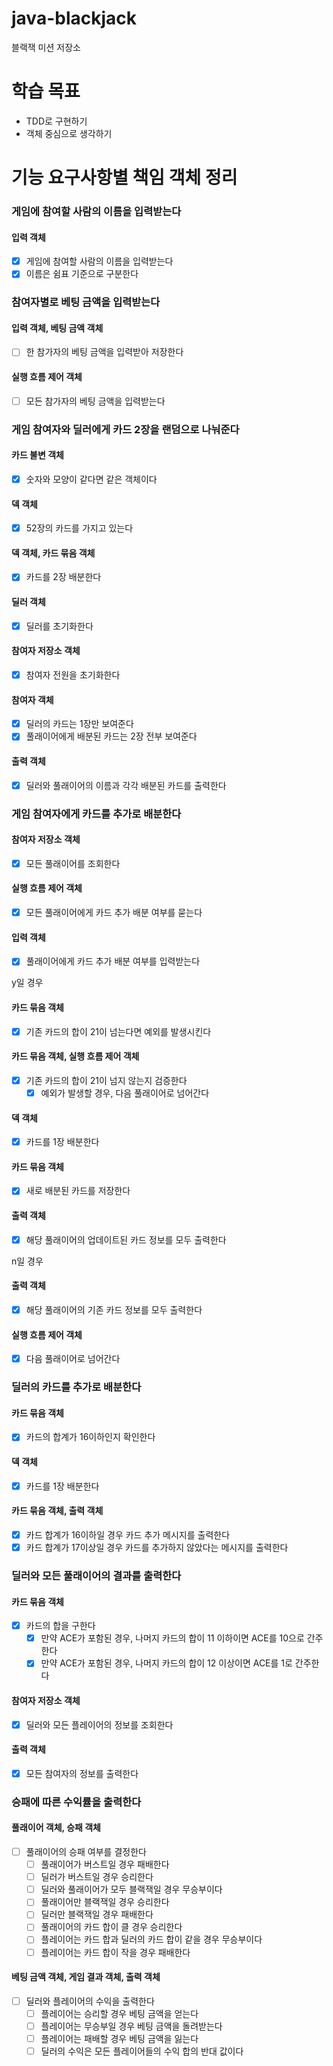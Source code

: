 # java-blackjack
블랙잭 미션 저장소

# 학습 목표
- TDD로 구현하기
- 객체 중심으로 생각하기

# 기능 요구사항별 책임 객체 정리

### 게임에 참여할 사람의 이름을 입력받는다
#### 입력 객체
- [X] 게임에 참여할 사람의 이름을 입력받는다
- [X] 이름은 쉼표 기준으로 구분한다

### 참여자별로 베팅 금액을 입력받는다
#### 입력 객체, 베팅 금액 객체
- [ ] 한 참가자의 베팅 금액을 입력받아 저장한다
#### 실행 흐름 제어 객체
- [ ] 모든 참가자의 베팅 금액을 입력받는다

### 게임 참여자와 딜러에게 카드 2장을 랜덤으로 나눠준다
#### 카드 불변 객체
- [X] 숫자와 모양이 같다면 같은 객체이다
#### 덱 객체
- [X] 52장의 카드를 가지고 있는다
#### 덱 객체, 카드 묶음 객체
- [X] 카드를 2장 배분한다
#### 딜러 객체
- [X] 딜러를 초기화한다
#### 참여자 저장소 객체
- [X] 참여자 전원을 초기화한다
#### 참여자 객체
- [X] 딜러의 카드는 1장만 보여준다
- [X] 풀래이어에게 배분된 카드는 2장 전부 보여준다

#### 출력 객체
- [X] 딜러와 풀래이어의 이름과 각각 배분된 카드를 출력한다

### 게임 참여자에게 카드를 추가로 배분한다
#### 참여자 저장소 객체
- [X] 모든 풀래이어를 조회한다
#### 실행 흐름 제어 객체
- [X] 모든 풀래이어에게 카드 추가 배분 여부를 묻는다
#### 입력 객체
- [X] 풀래이어에게 카드 추가 배분 여부를 입력받는다

y일 경우
#### 카드 묶음 객체
- [X] 기존 카드의 합이 21이 넘는다면 예외를 발생시킨다

#### 카드 묶음 객체, 실행 흐름 제어 객체
- [X] 기존 카드의 합이 21이 넘지 않는지 검증한다
  - [X] 예외가 발생할 경우, 다음 풀래이어로 넘어간다

#### 덱 객체
- [X] 카드를 1장 배분한다

#### 카드 묶음 객체
- [X] 새로 배분된 카드를 저장한다

#### 출력 객체
- [X] 해당 풀래이어의 업데이트된 카드 정보를 모두 출력한다

n일 경우
#### 출력 객체
- [X] 해당 풀래이어의 기존 카드 정보를 모두 출력한다

#### 실행 흐름 제어 객체
- [X] 다음 풀래이어로 넘어간다

### 딜러의 카드를 추가로 배분한다
#### 카드 묶음 객체
- [X] 카드의 합계가 16이하인지 확인한다

#### 덱 객체
- [X] 카드를 1장 배분한다

#### 카드 묶음 객체, 출력 객체
- [X] 카드 합계가 16이하일 경우 카드 추가 메시지를 출력한다
- [X] 카드 합계가 17이상일 경우 카드를 추가하지 않았다는 메시지를 출력한다

### 딜러와 모든 풀래이어의 결과를 출력한다
#### 카드 묶음 객체
- [X] 카드의 합을 구한다
  - [X] 만약 ACE가 포함된 경우, 나머지 카드의 합이 11 이하이면 ACE를 10으로 간주한다
  - [X] 만약 ACE가 포함된 경우, 나머지 카드의 합이 12 이상이면 ACE를 1로 간주한다 

#### 참여자 저장소 객체
- [X] 딜러와 모든 플레이어의 정보를 조회한다

#### 출력 객체
- [X] 모든 참여자의 정보를 출력한다

### 승패에 따른 수익률을 출력한다
#### 풀래이어 객체, 승패 객체
- [ ] 풀래이어의 승패 여부를 결정한다
  - [ ] 풀래이어가 버스트일 경우 패배한다
  - [ ] 딜러가 버스트일 경우 승리한다
  - [ ] 딜러와 풀래이어가 모두 블랙잭일 경우 무승부이다
  - [ ] 풀래이어만 블랙잭일 경우 승리한다
  - [ ] 딜러만 블랙잭일 경우 패배한다
  - [ ] 풀래이어의 카드 합이 클 경우 승리한다
  - [ ] 플레이어는 카드 합과 딜러의 카드 합이 같을 경우 무승부이다
  - [ ] 플레이어는 카드 합이 작을 경우 패배한다

#### 베팅 금액 객체, 게임 결과 객체, 출력 객체
- [ ] 딜러와 플레이어의 수익을 출력한다
  - [ ] 플레이어는 승리할 경우 베팅 금액을 얻는다
  - [ ] 플레이어는 무승부일 경우 베팅 금액을 돌려받는다
  - [ ] 플레이어는 패배할 경우 베팅 금액을 잃는다
  - [ ] 딜러의 수익은 모든 플레이어들의 수익 합의 반대 값이다
